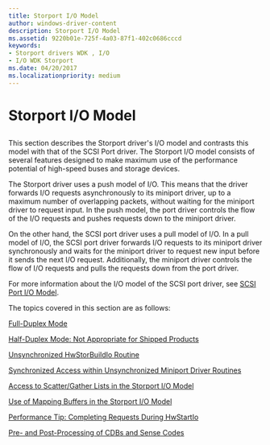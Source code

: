 ```yaml
---
title: Storport I/O Model
author: windows-driver-content
description: Storport I/O Model
ms.assetid: 9220b01e-725f-4a03-87f1-402c0686cccd
keywords:
- Storport drivers WDK , I/O
- I/O WDK Storport
ms.date: 04/20/2017
ms.localizationpriority: medium
---
```


# Storport I/O Model


## <span id="ddk_storport_i_o_model_kg"></span><span id="DDK_STORPORT_I_O_MODEL_KG"></span>


This section describes the Storport driver's I/O model and contrasts this model with that of the SCSI Port driver. The Storport I/O model consists of several features designed to make maximum use of the performance potential of high-speed buses and storage devices.

The Storport driver uses a push model of I/O. This means that the driver forwards I/O requests asynchronously to its miniport driver, up to a maximum number of overlapping packets, without waiting for the miniport driver to request input. In the push model, the port driver controls the flow of the I/O requests and pushes requests down to the miniport driver.

On the other hand, the SCSI port driver uses a pull model of I/O. In a pull model of I/O, the SCSI port driver forwards I/O requests to its miniport driver synchronously and waits for the miniport driver to request new input before it sends the next I/O request. Additionally, the miniport driver controls the flow of I/O requests and pulls the requests down from the port driver.

For more information about the I/O model of the SCSI port driver, see [SCSI Port I/O Model](scsi-port-i-o-model.md).

The topics covered in this section are as follows:

[Full-Duplex Mode](full-duplex-mode.md)

[Half-Duplex Mode: Not Appropriate for Shipped Products](half-duplex-mode--not-appropriate-for-shipped-products.md)

[Unsynchronized HwStorBuildIo Routine](unsynchronized-hwstorbuildio-routine.md)

[Synchronized Access within Unsynchronized Miniport Driver Routines](synchronized-access-within-unsynchronized-miniport-driver-routines.md)

[Access to Scatter/Gather Lists in the Storport I/O Model](access-to-scatter-gather-lists-in-the-storport-i-o-model.md)

[Use of Mapping Buffers in the Storport I/O Model](use-of-mapping-buffers-in-the-storport-i-o-model.md)

[Performance Tip: Completing Requests During HwStartIo](performance-tip--completing-requests-during-hwstartio.md)

[Pre- and Post-Processing of CDBs and Sense Codes](pre--and-post-processing-of-cdbs-and-sense-codes.md)

 

 




